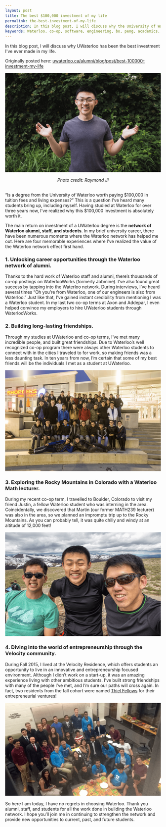 ```yaml
---
layout: post
title: The best $100,000 investment of my life
permalink: the-best-investment-of-my-life
description: In this blog post, I will discuss why the University of Waterloo has been the best investment of my life so far.
keywords: Waterloo, co-op, software, engineering, bo, peng, academics, investment, network, alumni
---
```


In this blog post, I will discuss why UWaterloo has been the best investment I've ever made in my life.

Originally posted here: [uwaterloo.ca/alumni/blog/post/best-100000-investment-my-life](https://uwaterloo.ca/alumni/blog/post/best-100000-investment-my-life)

![Me ](/assets/investment.png)

<!--more-->

<center><i>Photo credit: Raymond Ji</i></center>

<br>

“Is a degree from the University of Waterloo worth paying $100,000 in tuition fees and living expenses?” This is a question I’ve heard many students bring up, including myself. Having studied at Waterloo for over three years now, I’ve realized why this $100,000 investment is absolutely worth it.

The main return on investment of a UWaterloo degree is the **network of Waterloo alumni, staff, and students**. In my brief university career, there have been numerous moments where the Waterloo network has helped me out. Here are four memorable experiences where I’ve realized the value of the Waterloo network effect first hand.

### 1. Unlocking career opportunities through the Waterloo network of alumni.

Thanks to the hard work of Waterloo staff and alumni, there’s thousands of co-op postings on WaterlooWorks (formerly Jobmine). I’ve also found great success by tapping into the Waterloo network. During interviews, I’ve heard several times “Oh you’re from Waterloo, one of our engineers is also from Waterloo.” Just like that, I’ve gained instant credibility from mentioning I was a Waterloo student. In my last two co-op terms at Axon and Addepar, I even helped convince my employers to hire UWaterloo students through WaterlooWorks.

### 2. Building long-lasting friendships.

Through my studies at UWaterloo and co-op terms, I’ve met many incredible people, and built great friendships. Due to Waterloo’s well recognized co-op program there were always other Waterloo students to connect with in the cities I traveled to for work, so making friends was a less daunting task. In ten years from now, I’m certain that some of my best friends will be the individuals I met as a student at UWaterloo.

![Class picture](/assets/classpic.png)


### 3. Exploring the Rocky Mountains in Colorado with a Waterloo Math lecturer.

During my recent co-op term, I travelled to Boulder, Colorado to visit my friend Justin, a fellow Waterloo student who was interning in the area. Coincidentally, we discovered that Martin (our former MATH239 lecturer) was also in the area, so we planned an impromptu trip up to the Rocky Mountains. As you can probably tell, it was quite chilly and windy at an altitude of 12,000 feet!

![Rocky Mountains](/assets/rockymountain.png)


### 4. Diving into the world of entrepreneurship through the Velocity community.

During Fall 2015, I lived at the Velocity Residence, which offers students an opportunity to live in an innovative and entrepreneurship focused environment. Although I didn’t work on a start-up, it was an amazing experience living with other ambitious students. I’ve built strong friendships with many of the people I’ve met, and I’m sure our paths will cross again. In fact, two residents from the fall cohort were named [Thiel Fellows](http://www.businesswire.com/news/home/20160621006214/en/Thiel-Foundation-Announces-2016-Thiel-Fellows) for their entrepreneurial ventures!

![Velocity 2a picture](/assets/velocity2a.png)

So here I am today, I have no regrets in choosing Waterloo. Thank you alumni, staff, and students for all the work done in building the Waterloo network. I hope you’ll join me in continuing to strengthen the network and provide new opportunities to current, past, and future students.
